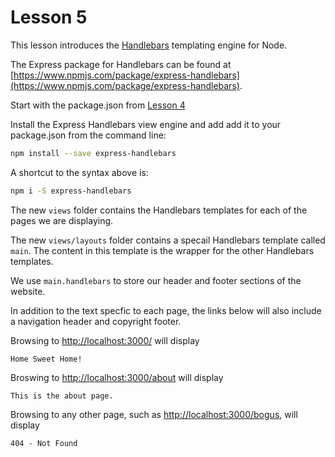 # Lesson 5

This lesson introduces the [Handlebars](http://handlebarsjs.com) templating engine for Node.

The Express package for Handlebars can be found at [https://www.npmjs.com/package/express-handlebars](https://www.npmjs.com/package/express-handlebars).

Start with the package.json from [Lesson 4](../lesson-04)

Install the Express Handlebars view engine and add add it to your package.json from the command line:

````bash
npm install --save express-handlebars
````

A shortcut to the syntax above is:

````bash
npm i -S express-handlebars
````

The new `views` folder contains the Handlebars templates for each of the pages we are displaying.

The new `views/layouts` folder contains a specail Handlebars template called `main`. The content in this template is the wrapper for the other Handlebars templates.

We use `main.handlebars` to store our header and footer sections of the website.

In addition to the text specfic to each page, the links below will also include a navigation header and copyright footer.

Browsing to [http://localhost:3000/](http://localhost:3000/) will display 

	Home Sweet Home!

Broswing to [http://localhost:3000/about](http://localhost:3000/about) will display 

	This is the about page.

Browsing to any other page, such as [http://localhost:3000/bogus](http://localhost:3000/bogus), will display 

	404 - Not Found
